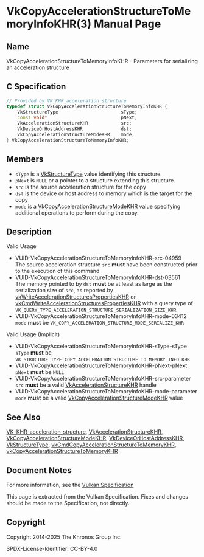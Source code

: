 # VkCopyAccelerationStructureToMemoryInfoKHR(3) Manual Page

## Name

VkCopyAccelerationStructureToMemoryInfoKHR - Parameters for serializing an acceleration structure



## [](#_c_specification)C Specification

```c++
// Provided by VK_KHR_acceleration_structure
typedef struct VkCopyAccelerationStructureToMemoryInfoKHR {
    VkStructureType                       sType;
    const void*                           pNext;
    VkAccelerationStructureKHR            src;
    VkDeviceOrHostAddressKHR              dst;
    VkCopyAccelerationStructureModeKHR    mode;
} VkCopyAccelerationStructureToMemoryInfoKHR;
```

## [](#_members)Members

- `sType` is a [VkStructureType](https://registry.khronos.org/vulkan/specs/latest/man/html/VkStructureType.html) value identifying this structure.
- `pNext` is `NULL` or a pointer to a structure extending this structure.
- `src` is the source acceleration structure for the copy
- `dst` is the device or host address to memory which is the target for the copy
- `mode` is a [VkCopyAccelerationStructureModeKHR](https://registry.khronos.org/vulkan/specs/latest/man/html/VkCopyAccelerationStructureModeKHR.html) value specifying additional operations to perform during the copy.

## [](#_description)Description

Valid Usage

- [](#VUID-VkCopyAccelerationStructureToMemoryInfoKHR-src-04959)VUID-VkCopyAccelerationStructureToMemoryInfoKHR-src-04959  
  The source acceleration structure `src` **must** have been constructed prior to the execution of this command
- [](#VUID-VkCopyAccelerationStructureToMemoryInfoKHR-dst-03561)VUID-VkCopyAccelerationStructureToMemoryInfoKHR-dst-03561  
  The memory pointed to by `dst` **must** be at least as large as the serialization size of `src`, as reported by [vkWriteAccelerationStructuresPropertiesKHR](https://registry.khronos.org/vulkan/specs/latest/man/html/vkWriteAccelerationStructuresPropertiesKHR.html) or [vkCmdWriteAccelerationStructuresPropertiesKHR](https://registry.khronos.org/vulkan/specs/latest/man/html/vkCmdWriteAccelerationStructuresPropertiesKHR.html) with a query type of `VK_QUERY_TYPE_ACCELERATION_STRUCTURE_SERIALIZATION_SIZE_KHR`
- [](#VUID-VkCopyAccelerationStructureToMemoryInfoKHR-mode-03412)VUID-VkCopyAccelerationStructureToMemoryInfoKHR-mode-03412  
  `mode` **must** be `VK_COPY_ACCELERATION_STRUCTURE_MODE_SERIALIZE_KHR`

Valid Usage (Implicit)

- [](#VUID-VkCopyAccelerationStructureToMemoryInfoKHR-sType-sType)VUID-VkCopyAccelerationStructureToMemoryInfoKHR-sType-sType  
  `sType` **must** be `VK_STRUCTURE_TYPE_COPY_ACCELERATION_STRUCTURE_TO_MEMORY_INFO_KHR`
- [](#VUID-VkCopyAccelerationStructureToMemoryInfoKHR-pNext-pNext)VUID-VkCopyAccelerationStructureToMemoryInfoKHR-pNext-pNext  
  `pNext` **must** be `NULL`
- [](#VUID-VkCopyAccelerationStructureToMemoryInfoKHR-src-parameter)VUID-VkCopyAccelerationStructureToMemoryInfoKHR-src-parameter  
  `src` **must** be a valid [VkAccelerationStructureKHR](https://registry.khronos.org/vulkan/specs/latest/man/html/VkAccelerationStructureKHR.html) handle
- [](#VUID-VkCopyAccelerationStructureToMemoryInfoKHR-mode-parameter)VUID-VkCopyAccelerationStructureToMemoryInfoKHR-mode-parameter  
  `mode` **must** be a valid [VkCopyAccelerationStructureModeKHR](https://registry.khronos.org/vulkan/specs/latest/man/html/VkCopyAccelerationStructureModeKHR.html) value

## [](#_see_also)See Also

[VK\_KHR\_acceleration\_structure](https://registry.khronos.org/vulkan/specs/latest/man/html/VK_KHR_acceleration_structure.html), [VkAccelerationStructureKHR](https://registry.khronos.org/vulkan/specs/latest/man/html/VkAccelerationStructureKHR.html), [VkCopyAccelerationStructureModeKHR](https://registry.khronos.org/vulkan/specs/latest/man/html/VkCopyAccelerationStructureModeKHR.html), [VkDeviceOrHostAddressKHR](https://registry.khronos.org/vulkan/specs/latest/man/html/VkDeviceOrHostAddressKHR.html), [VkStructureType](https://registry.khronos.org/vulkan/specs/latest/man/html/VkStructureType.html), [vkCmdCopyAccelerationStructureToMemoryKHR](https://registry.khronos.org/vulkan/specs/latest/man/html/vkCmdCopyAccelerationStructureToMemoryKHR.html), [vkCopyAccelerationStructureToMemoryKHR](https://registry.khronos.org/vulkan/specs/latest/man/html/vkCopyAccelerationStructureToMemoryKHR.html)

## [](#_document_notes)Document Notes

For more information, see the [Vulkan Specification](https://registry.khronos.org/vulkan/specs/latest/html/vkspec.html#VkCopyAccelerationStructureToMemoryInfoKHR)

This page is extracted from the Vulkan Specification. Fixes and changes should be made to the Specification, not directly.

## [](#_copyright)Copyright

Copyright 2014-2025 The Khronos Group Inc.

SPDX-License-Identifier: CC-BY-4.0